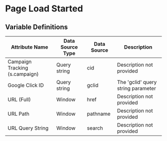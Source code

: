 # Page Load Started

### 

## Variable Definitions

|Attribute Name|Data Source Type|Data Source|Description|
| --- | --- | --- | --- |
|Campaign Tracking (s.campaign)|Query string|cid|Description not provided|
|Google Click ID|Query string|gclid|The 'gclid' query string parameter|
|URL (Full)|Window|href|Description not provided|
|URL Path|Window|pathname|Description not provided|
|URL Query String|Window|search|Description not provided|



